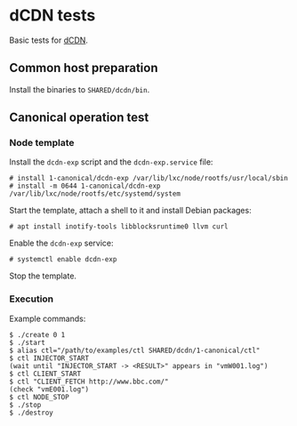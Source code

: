 # dCDN tests

Basic tests for [dCDN](https://github.com/clostra/dcdn/).

## Common host preparation

Install the binaries to ``SHARED/dcdn/bin``.

## Canonical operation test

### Node template

Install the ``dcdn-exp`` script and the ``dcdn-exp.service`` file:

    # install 1-canonical/dcdn-exp /var/lib/lxc/node/rootfs/usr/local/sbin
    # install -m 0644 1-canonical/dcdn-exp /var/lib/lxc/node/rootfs/etc/systemd/system

Start the template, attach a shell to it and install Debian packages:

    # apt install inotify-tools libblocksruntime0 llvm curl

Enable the ``dcdn-exp`` service:

    # systemctl enable dcdn-exp

Stop the template.

### Execution

Example commands:

    $ ./create 0 1
    $ ./start
    $ alias ctl="/path/to/examples/ctl SHARED/dcdn/1-canonical/ctl"
    $ ctl INJECTOR_START
    (wait until "INJECTOR_START -> <RESULT>" appears in "vmW001.log")
    $ ctl CLIENT_START
    $ ctl "CLIENT_FETCH http://www.bbc.com/"
    (check "vmE001.log")
    $ ctl NODE_STOP
    $ ./stop
    $ ./destroy
